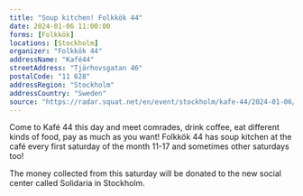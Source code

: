 ```yaml
---
title: "Soup kitchen! Folkkök 44"
date: 2024-01-06 11:00:00
forms: [Folkkök]
locations: [Stockholm]
organizer: "Folkkök 44"
addressName: "Kafé44"
streetAddress: "Tjärhovsgatan 46"
postalCode: "11 628"
addressRegion: "Stockholm"
addressCountry: "Sweden"
source: "https://radar.squat.net/en/event/stockholm/kafe-44/2024-01-06/soup-kitchen-folkkok-44"
---
```

Come to Kafé 44 this day and meet comrades, drink coffee, eat different kinds of food, pay as much as you want! Folkkök 44 has soup kitchen at the café every first saturday of the month 11-17 and sometimes other saturdays too!

The money collected from this saturday will be donated to the new social center called Solidaria in Stockholm. 